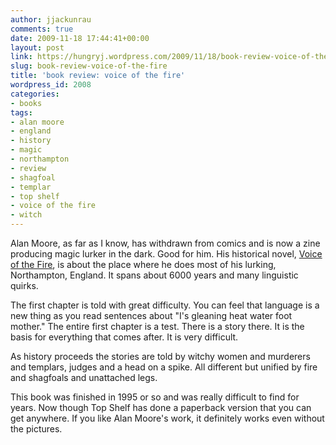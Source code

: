 ```yaml
---
author: jjackunrau
comments: true
date: 2009-11-18 17:44:41+00:00
layout: post
link: https://hungryj.wordpress.com/2009/11/18/book-review-voice-of-the-fire/
slug: book-review-voice-of-the-fire
title: 'book review: voice of the fire'
wordpress_id: 2008
categories:
- books
tags:
- alan moore
- england
- history
- magic
- northampton
- review
- shagfoal
- templar
- top shelf
- voice of the fire
- witch
---
```


Alan Moore, as far as I know, has withdrawn from comics and is now a zine producing magic lurker in the dark. Good for him. His historical novel, [Voice of the Fire](http://www.amazon.ca/Voice-Fire-Alan-Moore/dp/1603090355/), is about the place where he does most of his lurking, Northampton, England. It spans about 6000 years and many linguistic quirks. 

The first chapter is told with great difficulty. You can feel that language is a new thing as you read sentences about "I's gleaning heat water foot mother." The entire first chapter is a test. There is a story there. It is the basis for everything that comes after. It is very difficult. 

As history proceeds the stories are told by witchy women and murderers and templars, judges and a head on a spike. All different but unified by fire and shagfoals and unattached legs.

This book was finished in 1995 or so and was really difficult to find for years. Now though Top Shelf has done a paperback version that you can get anywhere. If you like Alan Moore's work, it definitely works even without the pictures.
